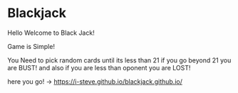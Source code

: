 # Blackjack

 Hello Welcome to Black Jack!
 
 Game is Simple!
 
 You Need to pick random cards until its less than 21 if you go beyond 21 you are BUST!
 and also if you are less than oponent you are LOST!

here you go! -> https://i-steve.github.io/blackjack.github.io/
